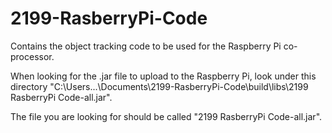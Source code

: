 # 2199-RasberryPi-Code
Contains the object tracking code to be used for the Raspberry Pi co-processor.

When looking for the .jar file to upload to the Raspberry Pi, look under this directory "C:\Users\...\Documents\2199-RasberryPi-Code\build\libs\2199 RasberryPi Code-all.jar".
<p>The file you are looking for should be called "2199 RasberryPi Code-all.jar".
